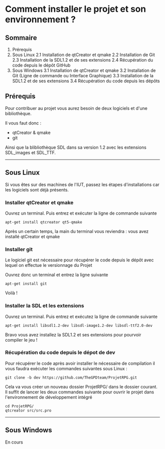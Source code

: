 # Comment installer le projet et son environnement ?

## Sommaire

 1. Prérequis
 2. Sous Linux
	2.1 Installation de qtCreator et qmake
	2.2 Installation de Git
	2.3 Installation de la SDL1.2 et de ses extensions
	2.4 Récupération du code depuis le dépôt GitHub
 3. Sous Windows
	 3.1 Installation de qtCreator et qmake
	 3.2 Installation de Git (Ligne de commande ou Interface Graphique)
	 3.3 Installation de la SDL1.2 et de ses extensions
	 3.4 Récupération du code depuis les dépôts

## Prérequis

Pour contribuer au projet vous aurez besoin de deux logiciels et d'une bibliothèque.

Il vous faut donc :

- qtCreator & qmake
- git

Ainsi que la blibliothèque SDL dans sa version 1.2 avec les extensions SDL\_images et SDL\_TTF.

----------

## Sous Linux

Si vous êtes sur des machines de l'IUT, passez les étapes d'installations car les logiciels sont déjà présents. 

### Installer qtCreator et qmake

Ouvrez un terminal.
Puis entrez et exécuter la ligne de commande suivante

    apt-get install qtcreator qt5-qmake

Après un certain temps, la main du terminal vous reviendra : vous avez installé qtCreator et qmake

### Installer git

Le logiciel git est nécessaire pour récupérer le code depuis le dépôt avec lequel on effectue le versionnage du Projet

Ouvrez donc un terminal et entrez la ligne suivante 

    apt-get install git

Voilà !

### Installer la SDL et les extensions

Ouvrez un terminal.
Puis entrez et exécutez la ligne de commande suivante

    apt-get install libsdl1.2-dev libsdl-image1.2-dev libsdl-ttf2.0-dev

Bravo vous avez installez la SDL1.2 et ses extensions pour pourvoir compiler le jeu !

### Récupération du code depuis le dépot de dev

Pour récupérer le code après avoir installer le nécessaire de compilation il vous faudra exécuter les commandes suivantes sous Linux :

    git clone -b dev https://github.com/TheGPDteam/ProjetRPG.git 

Cela va vous créer un nouveau dossier ProjetRPG/ dans le dossier courant. Il suffit de lancer les deux commandes suivante pour ouvrir le projet dans l'environnement de développement intégré

    cd ProjetRPG/
    qtcreator src/src.pro

----------

## Sous Windows

En cours